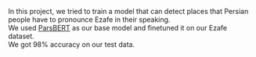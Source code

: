 In this project, we tried to train a model that can detect places that Persian people have to pronounce Ezafe in their speaking. <br />
We used [ParsBERT](https://github.com/hooshvare/parsbert) as our base model and finetuned it on our Ezafe dataset. <br />
We got 98% accuracy on our test data.
